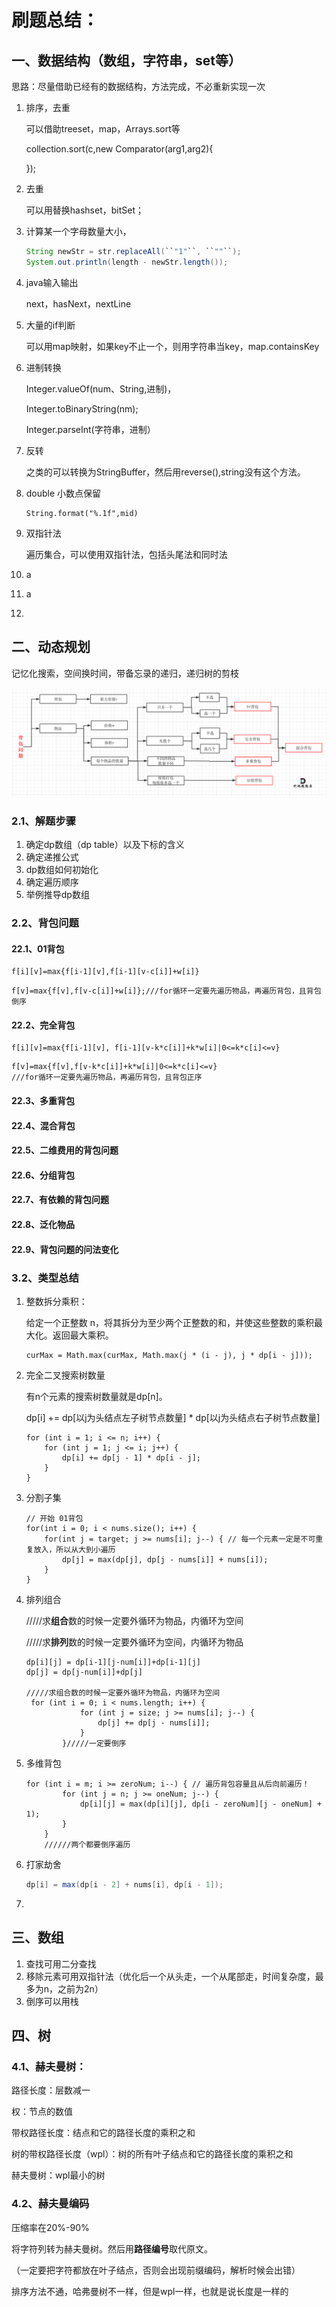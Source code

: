 # 刷题总结：

## 一、数据结构（数组，字符串，set等）

思路：尽量借助已经有的数据结构，方法完成，不必重新实现一次

1. 排序，去重

   可以借助treeset，map，Arrays.sort等

   collection.sort(c,new Comparator(arg1,arg2){

   });

2. 去重

   可以用替换hashset，bitSet；

3. 计算某一个字母数量大小，

   ```java
   String newStr = str.replaceAll(``"1"``, ``""``);
   System.out.println(length - newStr.length());
   ```

4. java输入输出

   next，hasNext，nextLine

5. 大量的if判断

   可以用map映射，如果key不止一个，则用字符串当key，map.containsKey

6. 进制转换

   Integer.valueOf(num、String,进制)，

   Integer.toBinaryString(nm); 

   Integer.parseInt(字符串，进制）

7. 反转

   之类的可以转换为StringBuffer，然后用reverse(),string没有这个方法。
   
8. double 小数点保留

   ```
   String.format("%.1f",mid)
   ```
   
9. 双指针法

   遍历集合，可以使用双指针法，包括头尾法和同时法

   

10. a

11. a

12. 

## 二、动态规划

记忆化搜索，空间换时间，带备忘录的递归，递归树的剪枝

![416.分割等和子集1](../../images/20210117171307407.png)

### 2.1、解题步骤

1. 确定dp数组（dp table）以及下标的含义
2. 确定递推公式
3. dp数组如何初始化
4. 确定遍历顺序
5. 举例推导dp数组

### 2.2、背包问题

#### 22.1、01背包

```
f[i][v]=max{f[i-1][v],f[i-1][v-c[i]]+w[i]}
```

```
f[v]=max{f[v],f[v-c[i]]+w[i]};///for循环一定要先遍历物品，再遍历背包，且背包倒序
```

#### 22.2、完全背包

```
f[i][v]=max{f[i-1][v], f[i-1][v-k*c[i]]+k*w[i]|0<=k*c[i]<=v}
```

```
f[v]=max{f[v],f[v-k*c[i]]+k*w[i]|0<=k*c[i]<=v}
///for循环一定要先遍历物品，再遍历背包，且背包正序
```



#### 22.3、多重背包

#### 22.4、混合背包

#### 22.5、二维费用的背包问题

#### 22.6、分组背包

#### 22.7、有依赖的背包问题

#### 22.8、泛化物品

#### 22.9、背包问题的问法变化

### 3.2、类型总结

1. 整数拆分乘积：

   给定一个正整数 n，将其拆分为至少两个正整数的和，并使这些整数的乘积最大化。返回最大乘积。

   ```
   curMax = Math.max(curMax, Math.max(j * (i - j), j * dp[i - j]));
   ```

2. 完全二叉搜索树数量

   有n个元素的搜索树数量就是dp[n]。

    dp[i] += dp[以j为头结点左子树节点数量] * dp[以j为头结点右子树节点数量]

   ```
   for (int i = 1; i <= n; i++) {
       for (int j = 1; j <= i; j++) {
           dp[i] += dp[j - 1] * dp[i - j];
       }
   }
   ```

3. 分割子集

   ```
   // 开始 01背包
   for(int i = 0; i < nums.size(); i++) {
       for(int j = target; j >= nums[i]; j--) { // 每一个元素一定是不可重复放入，所以从大到小遍历
           dp[j] = max(dp[j], dp[j - nums[i]] + nums[i]);
       }
   }
   ```

4. 排列组合

   /////求**组合**数的时候一定要外循环为物品，内循环为空间

   /////求**排列**数的时候一定要外循环为空间，内循环为物品

   ```
   dp[i][j] = dp[i-1][j-num[i]]+dp[i-1][j]
   dp[j] = dp[j-num[i]]+dp[j]
   
   /////求组合数的时候一定要外循环为物品，内循环为空间
    for (int i = 0; i < nums.length; i++) {
               for (int j = size; j >= nums[i]; j--) {
                   dp[j] += dp[j - nums[i]];
               }
           }/////一定要倒序
   ```

5. 多维背包

   ```
   for (int i = m; i >= zeroNum; i--) { // 遍历背包容量且从后向前遍历！
           for (int j = n; j >= oneNum; j--) {
               dp[i][j] = max(dp[i][j], dp[i - zeroNum][j - oneNum] + 1);
           }
       }
       //////两个都要倒序遍历
   ```

6. 打家劫舍

   ```java
   dp[i] = max(dp[i - 2] + nums[i], dp[i - 1]);
   ```

7. 

## 三、数组

1. 查找可用二分查找
2. 移除元素可用双指针法（优化后一个从头走，一个从尾部走，时间复杂度，最多为n，之前为2n）
3. 倒序可以用栈

## 四、树

### 4.1、赫夫曼树：

路径长度：层数减一

权：节点的数值

带权路径长度：结点和它的路径长度的乘积之和

树的带权路径长度（wpl）：树的所有叶子结点和它的路径长度的乘积之和

赫夫曼树：wpl最小的树

### 4.2、赫夫曼编码

压缩率在20%-90%

将字符列转为赫夫曼树。然后用**路径编号**取代原文。

（一定要把字符都放在叶子结点，否则会出现前缀编码，解析时候会出错）

排序方法不通，哈弗曼树不一样，但是wpl一样，也就是说长度是一样的